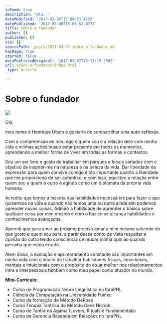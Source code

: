 ```yaml
---
inFeed: true
description: 'Olá, '
dateModified: '2017-03-08T15:08:51.425Z'
datePublished: '2017-03-08T15:08:52.077Z'
title: Sobre o fundador
author: []
publisher: {}
via: {}
sourcePath: _posts/2017-03-07-sobre-o-fundador.md
hasPage: true
starred: false
datePublishedOriginal: '2017-03-07T19:13:19.250Z'
url: sobre-o-fundador/index.html
_type: Article

---
```

# Sobre o fundador
![](https://s3-us-west-2.amazonaws.com/the-grid-img/p/034e34ecf5d06cc867c89ef63ed3d1d8be9dded2.png)

Olá, 

meu nome é Henrique Utsch e gostaria de compartilhar uma auto-reflexão.

Com a compreensão de meu ego e quem sou e a relação dele com minha vida e minhas ações busco estar presente em todos os momentos, aprendendo a melhor forma de viver em todas as formas e contextos.

Sou um ser livre e gosto de trabalhar em parques e locais variados com o objetivo de inspirar-me na natureza e na beleza da vida. Dar liberdade de expressão para quem convive comigo é tão importante quanto a liberdade que me proporciono de ser autentico, e com isso, equilibro a relação entre quem sou e quem o outro é agindo como um diplomata da própria vida humana.

Acredito que temos a maioria das habilidades necessárias para fazer o que quisermos na vida e quando não temos uma ou outra ainda sim podemos aprender novas coisas. Admiro a habilidade de aprender o básico sobre qualquer coisa por mim mesmo e com o básico se alcança habilidades e conhecimentos avançados.

Aprendi que para amar ao próximo preciso amar a mim mesmo sabendo do que gosto e quem sou para, a partir desse ponto de vista respeitar a opinião do outro tendo consciência de mudar minha opinião quando percebo que estou errado.

Alem disso, a evolução e aprimoramento constante são importantes em minha vida com o intuito de trabalhar habilidades físicas, emocionais, mentais e intuicionais com o propósito de atuar melhor nos relacionamentos intra e interpessoais também como meu papel como atuador no mundo.

**Mini-Currículo:**

* Curso de Programação Neuro Linguística no IbraPNL
* Ciência da Computação na Universidade Fumec
* Curso de formação do Método DeRose
* Curso Terapia Tantrica do Método Deva Nishok
* Curso de Tantra na Agama (Lovers, Rituals e Fundamentals)
* Curso de Gerencia Baseada em Relações no IbraPNL